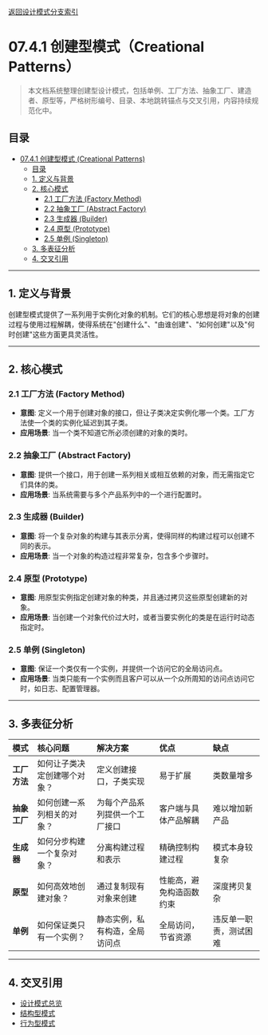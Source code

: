 [返回设计模式分支索引](./README.md)

# 07.4.1 创建型模式（Creational Patterns）

> 本文档系统整理创建型设计模式，包括单例、工厂方法、抽象工厂、建造者、原型等，严格树形编号、目录、本地跳转锚点与交叉引用，内容持续规范化中。

## 目录

- [07.4.1 创建型模式 (Creational Patterns)](#0741-创建型模式-creational-patterns)
  - [目录](#目录)
  - [1. 定义与背景](#1-定义与背景)
  - [2. 核心模式](#2-核心模式)
    - [2.1 工厂方法 (Factory Method)](#21-工厂方法-factory-method)
    - [2.2 抽象工厂 (Abstract Factory)](#22-抽象工厂-abstract-factory)
    - [2.3 生成器 (Builder)](#23-生成器-builder)
    - [2.4 原型 (Prototype)](#24-原型-prototype)
    - [2.5 单例 (Singleton)](#25-单例-singleton)
  - [3. 多表征分析](#3-多表征分析)
  - [4. 交叉引用](#4-交叉引用)

---

## 1. 定义与背景

创建型模式提供了一系列用于实例化对象的机制。它们的核心思想是将对象的创建过程与使用过程解耦，使得系统在"创建什么"、"由谁创建"、"如何创建"以及"何时创建"这些方面更具灵活性。

---

## 2. 核心模式

### 2.1 工厂方法 (Factory Method)

- **意图**: 定义一个用于创建对象的接口，但让子类决定实例化哪一个类。工厂方法使一个类的实例化延迟到其子类。
- **应用场景**: 当一个类不知道它所必须创建的对象的类时。

### 2.2 抽象工厂 (Abstract Factory)

- **意图**: 提供一个接口，用于创建一系列相关或相互依赖的对象，而无需指定它们具体的类。
- **应用场景**: 当系统需要与多个产品系列中的一个进行配置时。

### 2.3 生成器 (Builder)

- **意图**: 将一个复杂对象的构建与其表示分离，使得同样的构建过程可以创建不同的表示。
- **应用场景**: 当一个对象的构造过程非常复杂，包含多个步骤时。

### 2.4 原型 (Prototype)

- **意图**: 用原型实例指定创建对象的种类，并且通过拷贝这些原型创建新的对象。
- **应用场景**: 当创建一个对象代价过大时，或者当要实例化的类是在运行时动态指定时。

### 2.5 单例 (Singleton)

- **意图**: 保证一个类仅有一个实例，并提供一个访问它的全局访问点。
- **应用场景**: 当类只能有一个实例而且客户可以从一个众所周知的访问点访问它时，如日志、配置管理器。

---

## 3. 多表征分析

| 模式 | 核心问题 | 解决方案 | 优点 | 缺点 |
| :--- | :--- | :--- | :--- | :--- |
| **工厂方法** | 如何让子类决定创建哪个对象？ | 定义创建接口，子类实现 | 易于扩展 | 类数量增多 |
| **抽象工厂** | 如何创建一系列相关的对象？ | 为每个产品系列提供一个工厂接口 | 客户端与具体产品解耦 | 难以增加新产品 |
| **生成器** | 如何分步构建一个复杂对象？ | 分离构建过程和表示 | 精确控制构建过程 | 模式本身较复杂 |
| **原型** | 如何高效地创建对象？ | 通过复制现有对象来创建 | 性能高，避免构造函数约束 | 深度拷贝复杂 |
| **单例** | 如何保证类只有一个实例？ | 静态实例，私有构造，全局访问点 | 全局访问，节省资源 | 违反单一职责，测试困难 |

---

## 4. 交叉引用

- [设计模式总览](./README.md)
- [结构型模式](./07.4.2_Structural_Patterns.md)
- [行为型模式](./07.4.3_Behavioral_Patterns.md)

